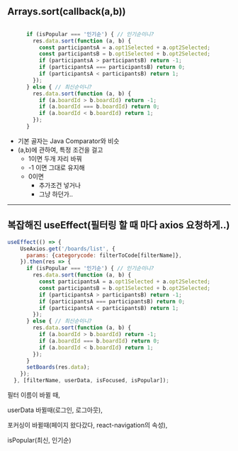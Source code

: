 ## Arrays.sort(callback(a,b))

```jsx

      if (isPopular === '인기순') { // 인기순이니?
        res.data.sort(function (a, b) {
          const participantsA = a.opt1Selected + a.opt2Selected;
          const participantsB = b.opt1Selected + b.opt2Selected;
          if (participantsA > participantsB) return -1;
          if (participantsA === participantsB) return 0;
          if (participantsA < participantsB) return 1;
        });
      } else { // 최신순이니?
        res.data.sort(function (a, b) {
          if (a.boardId > b.boardId) return -1;
          if (a.boardId === b.boardId) return 0;
          if (a.boardId < b.boardId) return 1;
        });
      }
```

- 기본 골자는 Java Comparator와 비슷
- (a,b)에 관하여, 특정 조건을 걸고
    - 1이면 두개 자리 바꿔
    - -1 이면 그대로 유지해
    - 0이면
        - 추가조건 넣거나
        - 그냥 하던가..

---

## 복잡해진 useEffect(필터링 할 때 마다 axios 요청하게..)

```jsx
useEffect(() => {
    UseAxios.get('/boards/list', {
      params: {categorycode: filterToCode[filterName]},
    }).then(res => {
      if (isPopular === '인기순') { // 인기순이니?
        res.data.sort(function (a, b) {
          const participantsA = a.opt1Selected + a.opt2Selected;
          const participantsB = b.opt1Selected + b.opt2Selected;
          if (participantsA > participantsB) return -1;
          if (participantsA === participantsB) return 0;
          if (participantsA < participantsB) return 1;
        });
      } else { // 최신순이니?
        res.data.sort(function (a, b) {
          if (a.boardId > b.boardId) return -1;
          if (a.boardId === b.boardId) return 0;
          if (a.boardId < b.boardId) return 1;
        });
      }
      setBoards(res.data);
    });
  }, [filterName, userData, isFocused, isPopular]);
```

필터 이름이 바뀔 때, 

userData 바뀔때(로그인, 로그아웃), 

포커싱이 바뀔때(페이지 왔다갔다, react-navigation의 속성), 

isPopular(최신, 인기순)